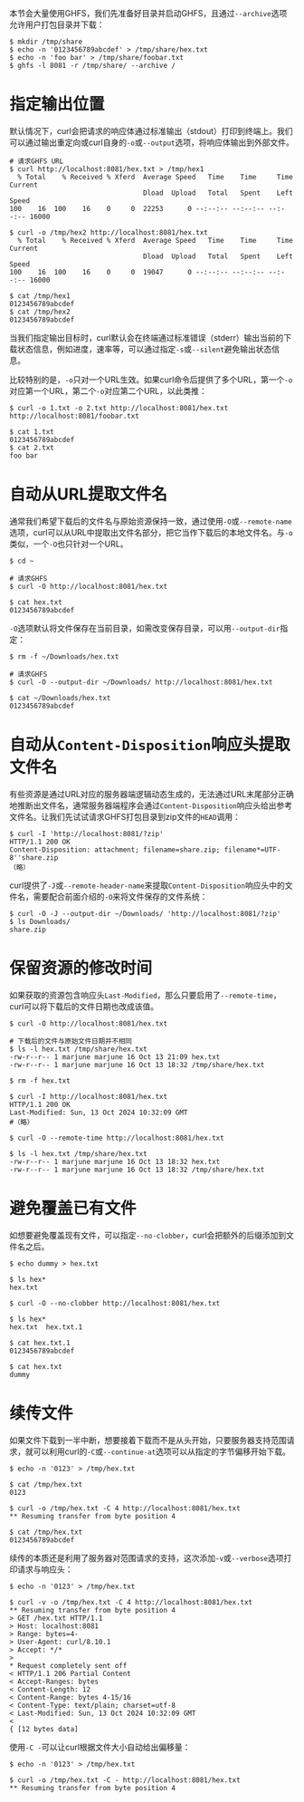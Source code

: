 本节会大量使用GHFS，我们先准备好目录并启动GHFS，且通过`--archive`选项允许用户打包目录并下载：

```shell
$ mkdir /tmp/share
$ echo -n '0123456789abcdef' > /tmp/share/hex.txt
$ echo -n 'foo bar' > /tmp/share/foobar.txt
$ ghfs -l 8081 -r /tmp/share/ --archive /
```

# 指定输出位置

默认情况下，curl会把请求的响应体通过标准输出（stdout）打印到终端上。我们可以通过输出重定向或curl自身的`-o`或`--output`选项，将响应体输出到外部文件。

```shell
# 请求GHFS URL
$ curl http://localhost:8081/hex.txt > /tmp/hex1
  % Total    % Received % Xferd  Average Speed   Time    Time     Time  Current
                                 Dload  Upload   Total   Spent    Left  Speed
100    16  100    16    0     0  22253      0 --:--:-- --:--:-- --:--:-- 16000

$ curl -o /tmp/hex2 http://localhost:8081/hex.txt
  % Total    % Received % Xferd  Average Speed   Time    Time     Time  Current
                                 Dload  Upload   Total   Spent    Left  Speed
100    16  100    16    0     0  19047      0 --:--:-- --:--:-- --:--:-- 16000

$ cat /tmp/hex1
0123456789abcdef
$ cat /tmp/hex2
0123456789abcdef
```

当我们指定输出目标时，curl默认会在终端通过标准错误（stderr）输出当前的下载状态信息，例如进度，速率等，可以通过指定`-s`或`--silent`避免输出状态信息。

比较特别的是，`-o`只对一个URL生效。如果curl命令后提供了多个URL，第一个`-o`对应第一个URL，第二个`-o`对应第二个URL，以此类推：

```shell
$ curl -o 1.txt -o 2.txt http://localhost:8081/hex.txt http://localhost:8081/foobar.txt

$ cat 1.txt
0123456789abcdef
$ cat 2.txt
foo bar
```

# 自动从URL提取文件名

通常我们希望下载后的文件名与原始资源保持一致，通过使用`-O`或`--remote-name`选项，curl可以从URL中提取出文件名部分，把它当作下载后的本地文件名。与`-o`类似，一个`-O`也只针对一个URL。

```shell
$ cd ~

# 请求GHFS
$ curl -O http://localhost:8081/hex.txt

$ cat hex.txt
0123456789abcdef
```

`-O`选项默认将文件保存在当前目录，如需改变保存目录，可以用`--output-dir`指定：

```shell
$ rm -f ~/Downloads/hex.txt

# 请求GHFS
$ curl -O --output-dir ~/Downloads/ http://localhost:8081/hex.txt

$ cat ~/Downloads/hex.txt
0123456789abcdef
```

# 自动从`Content-Disposition`响应头提取文件名

有些资源是通过URL对应的服务器端逻辑动态生成的，无法通过URL末尾部分正确地推断出文件名，通常服务器端程序会通过`Content-Disposition`响应头给出参考文件名。让我们先试试请求GHFS打包目录到zip文件的`HEAD`调用：

```shell
$ curl -I 'http://localhost:8081/?zip'
HTTP/1.1 200 OK
Content-Disposition: attachment; filename=share.zip; filename*=UTF-8''share.zip
（略）
```

curl提供了`-J`或`--remote-header-name`来提取`Content-Disposition`响应头中的文件名，需要配合前面介绍的`-O`来将文件保存的文件系统：

```shell
$ curl -O -J --output-dir ~/Downloads/ 'http://localhost:8081/?zip'
$ ls Downloads/
share.zip
```

# 保留资源的修改时间

如果获取的资源包含响应头`Last-Modified`，那么只要启用了`--remote-time`，curl可以将下载后的文件日期也改成该值。

```shell
$ curl -O http://localhost:8081/hex.txt

# 下载后的文件与原始文件日期并不相同
$ ls -l hex.txt /tmp/share/hex.txt
-rw-r--r-- 1 marjune marjune 16 Oct 13 21:09 hex.txt
-rw-r--r-- 1 marjune marjune 16 Oct 13 18:32 /tmp/share/hex.txt
```

```shell
$ rm -f hex.txt

$ curl -I http://localhost:8081/hex.txt
HTTP/1.1 200 OK
Last-Modified: Sun, 13 Oct 2024 10:32:09 GMT
#（略）

$ curl -O --remote-time http://localhost:8081/hex.txt

$ ls -l hex.txt /tmp/share/hex.txt
-rw-r--r-- 1 marjune marjune 16 Oct 13 18:32 hex.txt
-rw-r--r-- 1 marjune marjune 16 Oct 13 18:32 /tmp/share/hex.txt
```

# 避免覆盖已有文件

如想要避免覆盖现有文件，可以指定`--no-clobber`，curl会把额外的后缀添加到文件名之后。

```shell
$ echo dummy > hex.txt

$ ls hex*
hex.txt

$ curl -O --no-clobber http://localhost:8081/hex.txt

$ ls hex*
hex.txt  hex.txt.1

$ cat hex.txt.1
0123456789abcdef

$ cat hex.txt
dummy
```

# 续传文件

如果文件下载到一半中断，想要接着下载而不是从头开始，只要服务器支持范围请求，就可以利用curl的`-C`或`--continue-at`选项可以从指定的字节偏移开始下载。

```shell
$ echo -n '0123' > /tmp/hex.txt

$ cat /tmp/hex.txt
0123

$ curl -o /tmp/hex.txt -C 4 http://localhost:8081/hex.txt
** Resuming transfer from byte position 4

$ cat /tmp/hex.txt
0123456789abcdef
```

续传的本质还是利用了服务器对范围请求的支持，这次添加`-v`或`--verbose`选项打印请求与响应头：

```shell
$ echo -n '0123' > /tmp/hex.txt

$ curl -v -o /tmp/hex.txt -C 4 http://localhost:8081/hex.txt
** Resuming transfer from byte position 4
> GET /hex.txt HTTP/1.1
> Host: localhost:8081
> Range: bytes=4-
> User-Agent: curl/8.10.1
> Accept: */*
> 
* Request completely sent off
< HTTP/1.1 206 Partial Content
< Accept-Ranges: bytes
< Content-Length: 12
< Content-Range: bytes 4-15/16
< Content-Type: text/plain; charset=utf-8
< Last-Modified: Sun, 13 Oct 2024 10:32:09 GMT
< 
{ [12 bytes data]
```

使用`-C -`可以让curl根据文件大小自动给出偏移量：

```shell
$ echo -n '0123' > /tmp/hex.txt

$ curl -o /tmp/hex.txt -C - http://localhost:8081/hex.txt
** Resuming transfer from byte position 4
```
